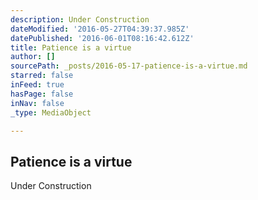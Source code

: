 ```yaml
---
description: Under Construction
dateModified: '2016-05-27T04:39:37.985Z'
datePublished: '2016-06-01T08:16:42.612Z'
title: Patience is a virtue
author: []
sourcePath: _posts/2016-05-17-patience-is-a-virtue.md
starred: false
inFeed: true
hasPage: false
inNav: false
_type: MediaObject

---
```

<article style=""><h1>Patience is a virtue</h1><p>Under Construction</p></article>